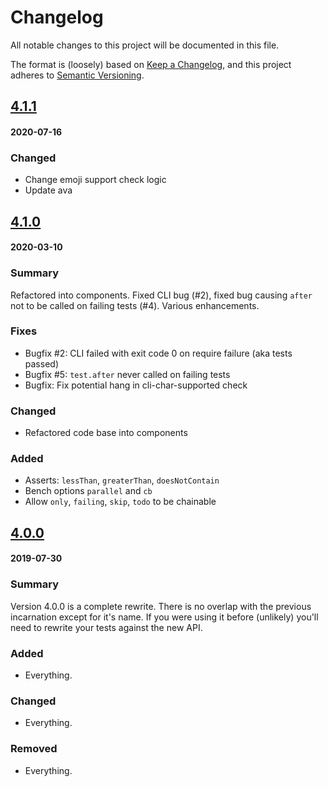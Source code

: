 # Changelog
All notable changes to this project will be documented in this file.

The format is (loosely) based on [Keep a Changelog](https://keepachangelog.com/en/1.0.0/),
and this project adheres to [Semantic Versioning](https://semver.org/spec/v2.0.0.html).

## [4.1.1](https://github.com/doesdev/mvt/compare/4.1.0...4.1.1)
#### 2020-07-16

### Changed
- Change emoji support check logic
- Update ava

## [4.1.0](https://github.com/doesdev/mvt/compare/4.0.0...4.1.0)
#### 2020-03-10

### Summary
Refactored into components. Fixed CLI bug (#2), fixed bug causing `after` not to
be called on failing tests (#4). Various enhancements.

### Fixes
- Bugfix #2: CLI failed with exit code 0 on require failure (aka tests passed)
- Bugfix #5: `test.after` never called on failing tests
- Bugfix: Fix potential hang in cli-char-supported check

### Changed
- Refactored code base into components

### Added
- Asserts: `lessThan`, `greaterThan`, `doesNotContain`
- Bench options `parallel` and `cb`
- Allow `only`, `failing`, `skip`, `todo` to be chainable

## [4.0.0](https://github.com/doesdev/mvt/compare/3.0.0...4.0.0)
#### 2019-07-30

### Summary
Version 4.0.0 is a complete rewrite. There is no overlap with the previous
incarnation except for it's name. If you were using it before (unlikely) you'll
need to rewrite your tests against the new API.

### Added
- Everything.

### Changed
- Everything.

### Removed
- Everything.
